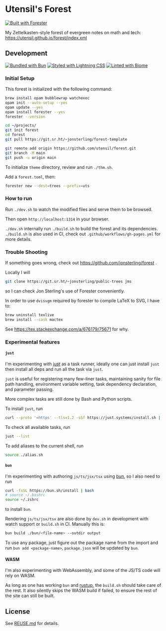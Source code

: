 # Utensil's Forest

[![Built with Forester](https://img.shields.io/badge/Built_with-Forester-27560f?style=flat)](https://www.jonmsterling.com/jms-005P.xml)

My Zettelkasten-style forest of evergreen notes on math and tech: https://utensil.github.io/forest/index.xml

## Development

[![Bundled with Bun](https://img.shields.io/badge/Bundled_with-Bun-f9f1e2?style=flat)](https://bun.sh) [![Styled with Lightning CSS](https://img.shields.io/badge/Styled_with-Lightning_CSS-faba32?style=flat)](https://lightningcss.com) [![Linted with Biome](https://img.shields.io/badge/Linted_with-Biome-60a5fa?style=flat&logo=biome)](https://biomejs.dev)

### Initial Setup

This forest is initialized with the following command:

```bash
brew install opam bubblewrap watchexec
opam init --auto-setup --yes
opam update --yes
opam install forester --yes
forester --version

cd ~/projects/
git init forest
cd forest
git pull https://git.sr.ht/~jonsterling/forest-template

git remote add origin https://github.com/utensil/forest.git
git branch -M main
git push -u origin main
```

To initialize `theme` directory, review and run `./thm.sh`.

Add a `forest.toml`, then:

```bash
forester new --dest=trees --prefix=uts
```
### How to run

Run `./dev.sh` to watch the modified files and serve them to be browsed.

Then open `http://localhost:1314` in your browser.

`./dev.sh` internally run `./build.sh` to build the forest and its dependencies. `./build.sh` is also used in CI, check out `.github/workflows/gh-pages.yml` for more details.

### Trouble Shooting

If something goes wrong, check out https://github.com/jonsterling/forest .

Locally I will

```bash
git clone https://git.sr.ht/~jonsterling/public-trees jms
```

so I can check Jon Sterling's use of Forester conveniently.

In order to use `dvisvgm` required by forester to compile LaTeX to SVG, I have to:

```bash
brew uninstall texlive
brew install --cask mactex
```

See https://tex.stackexchange.com/a/676179/75671 for why.

### Experimental features

#### `just`

I'm experimenting with [just](https://github.com/casey/just) as a task runner, ideally one can just install `just` then install all deps and run all the task via `just`.

`just` is useful for registering many few-liner tasks, maintaining sanity for file path handling, environment variable setting,
task dependency declaration, and parameter passing.

More complex tasks are still done by Bash and Python scripts.

To install `just`, run

```bash
curl --proto '=https' --tlsv1.2 -sSf https://just.systems/install.sh | bash -s -- --to /usr/local/bin
```

To check all available tasks, run

```bash
just --list
```

To add aliases to the current shell, run

```bash
source ./alias.sh
```

#### `bun`

I'm experimenting with authoring `js/ts/jsx/tsx` using [bun](https://bun.sh/), so I also need to run

```bash
curl -fsSL https://bun.sh/install | bash
# source ~/.bashrc
source ~/.zshrc
```

to install `bun`.

Rendering `js/ts/jsx/tsx` are also done by `dev.sh` in development with watch support or `build.sh` in CI. Manually this is:

```bash
bun build ./bun/<file-name> --outdir output
```

To use any package, just figure out the package name from the import and run `bun add <package-name>`, `package.json` will be updated by `bun`.

#### WASM

I'm also experimenting with WebAssembly, and some of the JS/TS code will rely on WASM.

As long as one has working `bun` and [rustup](https://rustup.rs/), the `build.sh` should take care of the rest. It also silently skips the WASM build if failed, to ensure the rest of the site can still be built.

## License

See [REUSE.md](REUSE.md) for details.
